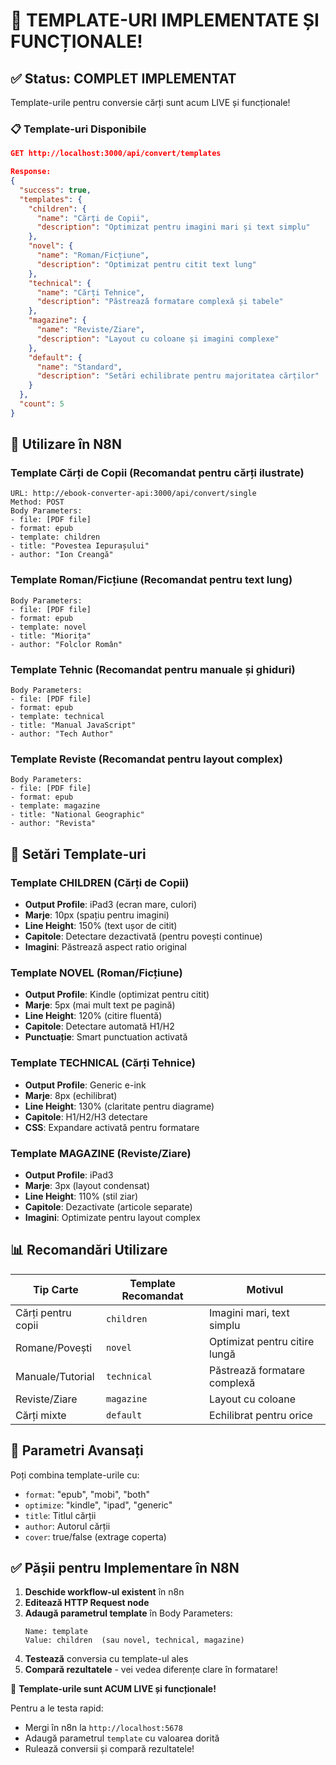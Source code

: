 # 🎯 TEMPLATE-URI IMPLEMENTATE ȘI FUNCȚIONALE! 

## ✅ Status: COMPLET IMPLEMENTAT

Template-urile pentru conversie cărți sunt acum LIVE și funcționale!

### 📋 Template-uri Disponibile

```json
GET http://localhost:3000/api/convert/templates

Response:
{
  "success": true,
  "templates": {
    "children": {
      "name": "Cărți de Copii",
      "description": "Optimizat pentru imagini mari și text simplu"
    },
    "novel": {
      "name": "Roman/Ficțiune", 
      "description": "Optimizat pentru citit text lung"
    },
    "technical": {
      "name": "Cărți Tehnice",
      "description": "Păstrează formatare complexă și tabele"
    },
    "magazine": {
      "name": "Reviste/Ziare",
      "description": "Layout cu coloane și imagini complexe"
    },
    "default": {
      "name": "Standard",
      "description": "Setări echilibrate pentru majoritatea cărților"
    }
  },
  "count": 5
}
```

## 🚀 Utilizare în N8N

### Template Cărți de Copii (Recomandat pentru cărți ilustrate)
```
URL: http://ebook-converter-api:3000/api/convert/single
Method: POST
Body Parameters:
- file: [PDF file]
- format: epub
- template: children
- title: "Povestea Iepurașului"
- author: "Ion Creangă"
```

### Template Roman/Ficțiune (Recomandat pentru text lung)
```
Body Parameters:
- file: [PDF file]
- format: epub
- template: novel
- title: "Miorița"
- author: "Folclor Român"
```

### Template Tehnic (Recomandat pentru manuale și ghiduri)
```
Body Parameters:
- file: [PDF file]
- format: epub
- template: technical
- title: "Manual JavaScript"
- author: "Tech Author"
```

### Template Reviste (Recomandat pentru layout complex)
```
Body Parameters:
- file: [PDF file]
- format: epub
- template: magazine
- title: "National Geographic"
- author: "Revista"
```

## 🎨 Setări Template-uri

### Template CHILDREN (Cărți de Copii)
- **Output Profile**: iPad3 (ecran mare, culori)
- **Marje**: 10px (spațiu pentru imagini)
- **Line Height**: 150% (text ușor de citit)
- **Capitole**: Detectare dezactivată (pentru povești continue)
- **Imagini**: Păstrează aspect ratio original

### Template NOVEL (Roman/Ficțiune)  
- **Output Profile**: Kindle (optimizat pentru citit)
- **Marje**: 5px (mai mult text pe pagină)
- **Line Height**: 120% (citire fluentă)
- **Capitole**: Detectare automată H1/H2
- **Punctuație**: Smart punctuation activată

### Template TECHNICAL (Cărți Tehnice)
- **Output Profile**: Generic e-ink
- **Marje**: 8px (echilibrat)
- **Line Height**: 130% (claritate pentru diagrame)
- **Capitole**: H1/H2/H3 detectare
- **CSS**: Expandare activată pentru formatare

### Template MAGAZINE (Reviste/Ziare)
- **Output Profile**: iPad3
- **Marje**: 3px (layout condensat)
- **Line Height**: 110% (stil ziar)
- **Capitole**: Dezactivate (articole separate)
- **Imagini**: Optimizate pentru layout complex

## 📊 Recomandări Utilizare

| Tip Carte | Template Recomandat | Motivul |
|-----------|-------------------|---------|
| Cărți pentru copii | `children` | Imagini mari, text simplu |
| Romane/Povești | `novel` | Optimizat pentru citire lungă |
| Manuale/Tutorial | `technical` | Păstrează formatare complexă |
| Reviste/Ziare | `magazine` | Layout cu coloane |
| Cărți mixte | `default` | Echilibrat pentru orice |

## 🔧 Parametri Avansați

Poți combina template-urile cu:
- `format`: "epub", "mobi", "both"
- `optimize`: "kindle", "ipad", "generic" 
- `title`: Titlul cărții
- `author`: Autorul cărții
- `cover`: true/false (extrage coperta)

## ✅ Pășii pentru Implementare în N8N

1. **Deschide workflow-ul existent** în n8n
2. **Editează HTTP Request node**
3. **Adaugă parametrul template** în Body Parameters:
   ```
   Name: template
   Value: children  (sau novel, technical, magazine)
   ```
4. **Testează** conversia cu template-ul ales
5. **Compară rezultatele** - vei vedea diferențe clare în formatare!

🎯 **Template-urile sunt ACUM LIVE și funcționale!** 

Pentru a le testa rapid:
- Mergi în n8n la `http://localhost:5678`
- Adaugă parametrul `template` cu valoarea dorită
- Rulează conversii și compară rezultatele!